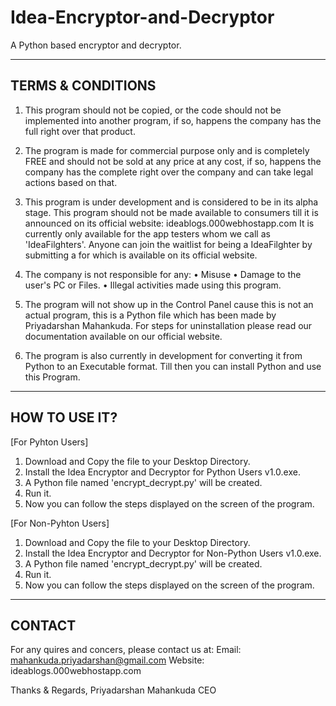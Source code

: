 # Idea-Encryptor-and-Decryptor
A Python based encryptor and decryptor.

------------------
TERMS & CONDITIONS
------------------

1. This program should not be copied, or the code should not be implemented into another program, if so, happens the company has the full right over that product.

2. The program is made for commercial purpose only and is completely FREE and should not be sold at any price at any cost, if so, happens the company has the complete right over the company and can take legal actions based on that.

3. This program is under development and is considered to be in its alpha stage. This program should not be made available to consumers till it is announced on its official website:
ideablogs.000webhostapp.com
It is currently only available for the app testers whom we call as 'IdeaFilghters'. Anyone can join the waitlist for being a IdeaFilghter by submitting a for which is available on its official website.

4. The company is not responsible for any:
  • Misuse
  • Damage to the user's PC or Files.
  • Illegal activities made using this program.

5. The program will not show up in the Control Panel cause this is not an actual program, this is a Python file which has been made by Priyadarshan Mahankuda. For steps for uninstallation please read our documentation available on our official website. 

6. The program is also currently in development for converting it from Python to an Executable format. Till then you can install Python and use this Program.

--------------
HOW TO USE IT?
--------------
[For Pyhton Users]
1. Download and Copy the file to your Desktop Directory.
2. Install the Idea Encryptor and Decryptor for Python Users v1.0.exe.
3. A Python file named 'encrypt_decrypt.py' will be created.
4. Run it.
5. Now you can follow the steps displayed on the screen of the program.

[For Non-Pyhton Users]
1. Download and Copy the file to your Desktop Directory.
2. Install the Idea Encryptor and Decryptor for Non-Python Users v1.0.exe.
3. A Python file named 'encrypt_decrypt.py' will be created.
4. Run it.
5. Now you can follow the steps displayed on the screen of the program.

-------
CONTACT
-------

For any quires and concers, please contact us at:
Email: mahankuda.priyadarshan@gmail.com
Website: ideablogs.000webhostapp.com



Thanks & Regards,
Priyadarshan Mahankuda
CEO
